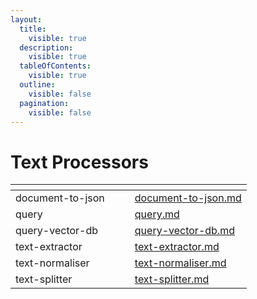 ```yaml
---
layout:
  title:
    visible: true
  description:
    visible: true
  tableOfContents:
    visible: true
  outline:
    visible: false
  pagination:
    visible: false
---
```


# Text Processors

<table data-view="cards"><thead><tr><th></th><th data-hidden></th><th data-hidden></th><th data-hidden data-card-target data-type="content-ref"></th></tr></thead><tbody><tr><td>document-to-json</td><td></td><td></td><td><a href="document-to-json.md">document-to-json.md</a></td></tr><tr><td>query</td><td></td><td></td><td><a href="query.md">query.md</a></td></tr><tr><td>query-vector-db</td><td></td><td></td><td><a href="query-vector-db.md">query-vector-db.md</a></td></tr><tr><td>text-extractor</td><td></td><td></td><td><a href="text-extractor.md">text-extractor.md</a></td></tr><tr><td>text-normaliser</td><td></td><td></td><td><a href="text-normaliser.md">text-normaliser.md</a></td></tr><tr><td>text-splitter</td><td></td><td></td><td><a href="text-splitter.md">text-splitter.md</a></td></tr></tbody></table>
